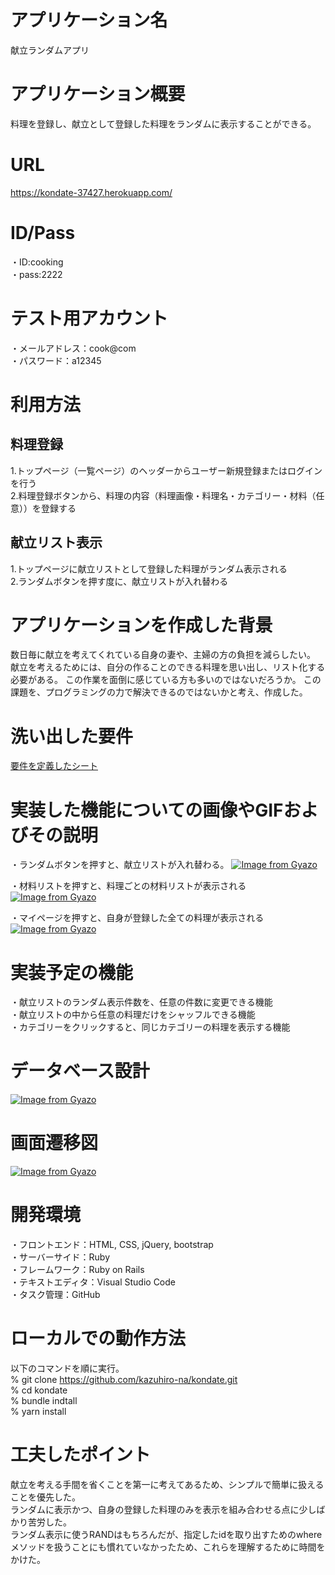 # アプリケーション名
献立ランダムアプリ

# アプリケーション概要
料理を登録し、献立として登録した料理をランダムに表示することができる。
# URL
https://kondate-37427.herokuapp.com/    
# ID/Pass  
・ID:cooking  
・pass:2222
# テスト用アカウント
・メールアドレス：cook@com  
・パスワード：a12345
# 利用方法
## 料理登録
1.トップページ（一覧ページ）のヘッダーからユーザー新規登録またはログインを行う  
2.料理登録ボタンから、料理の内容（料理画像・料理名・カテゴリー・材料（任意））を登録する
## 献立リスト表示
1.トップページに献立リストとして登録した料理がランダム表示される  
2.ランダムボタンを押す度に、献立リストが入れ替わる
# アプリケーションを作成した背景
数日毎に献立を考えてくれている自身の妻や、主婦の方の負担を減らしたい。
献立を考えるためには、自分の作ることのできる料理を思い出し、リスト化する必要がある。
この作業を面倒に感じている方も多いのではないだろうか。
この課題を、プログラミングの力で解決できるのではないかと考え、作成した。
# 洗い出した要件
[要件を定義したシート](https://docs.google.com/spreadsheets/d/1UR9DD2WO1-waoPM30F4Ey6nfHtSKaI3y_M5lSEKrWBY/edit#gid=982722306)
# 実装した機能についての画像やGIFおよびその説明
・ランダムボタンを押すと、献立リストが入れ替わる。
[![Image from Gyazo](https://i.gyazo.com/f954b32796f65d202d9971f1f9b5b3c2.gif)](https://gyazo.com/f954b32796f65d202d9971f1f9b5b3c2)

・材料リストを押すと、料理ごとの材料リストが表示される
[![Image from Gyazo](https://i.gyazo.com/49d7ccb2099371e02cf25a07d905f5fe.gif)](https://gyazo.com/49d7ccb2099371e02cf25a07d905f5fe)

・マイページを押すと、自身が登録した全ての料理が表示される
[![Image from Gyazo](https://i.gyazo.com/1f2cc01a778b83b9ca7ae25ea8653183.gif)](https://gyazo.com/1f2cc01a778b83b9ca7ae25ea8653183)

# 実装予定の機能
・献立リストのランダム表示件数を、任意の件数に変更できる機能  
・献立リストの中から任意の料理だけをシャッフルできる機能  
・カテゴリーをクリックすると、同じカテゴリーの料理を表示する機能
# データベース設計
[![Image from Gyazo](https://i.gyazo.com/36b4ab330c9f1c9d48fddd77d7352cda.png)](https://gyazo.com/36b4ab330c9f1c9d48fddd77d7352cda)
# 画面遷移図
[![Image from Gyazo](https://i.gyazo.com/b5871a41d25044054376e111c0c67040.png)](https://gyazo.com/b5871a41d25044054376e111c0c67040)
# 開発環境
・フロントエンド：HTML, CSS, jQuery, bootstrap   
・サーバーサイド：Ruby  
・フレームワーク：Ruby on Rails  
・テキストエディタ：Visual Studio Code  
・タスク管理：GitHub
# ローカルでの動作方法
以下のコマンドを順に実行。  
% git clone https://github.com/kazuhiro-na/kondate.git  
% cd kondate  
% bundle indtall  
% yarn install
# 工夫したポイント
献立を考える手間を省くことを第一に考えてあるため、シンプルで簡単に扱えることを優先した。  
ランダムに表示かつ、自身の登録した料理のみを表示を組み合わせる点に少しばかり苦労した。  
ランダム表示に使うRANDはもちろんだが、指定したidを取り出すためのwhereメソッドを扱うことにも慣れていなかったため、これらを理解するために時間をかけた。